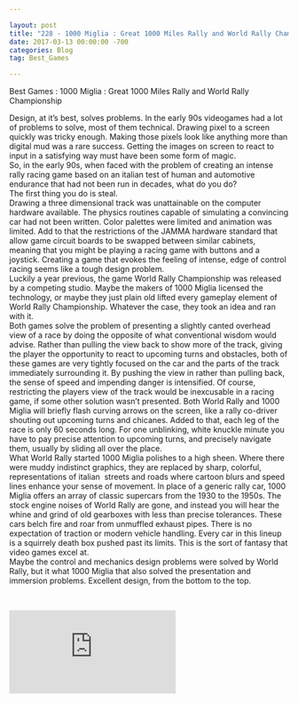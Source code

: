 ```yaml
---

layout: post  
title: "228 - 1000 Miglia : Great 1000 Miles Rally and World Rally Championship"  
date: 2017-03-13 00:00:00 -700  
categories: Blog
tag: Best_Games

---
```


  
Best Games : 1000 Miglia : Great 1000 Miles Rally and World Rally Championship  
  
Design, at it’s best, solves problems. In the early 90s videogames had a lot of problems to solve, most of them technical. Drawing pixel to a screen quickly was tricky enough. Making those pixels look like anything more than digital mud was a rare success. Getting the images on screen to react to input in a satisfying way must have been some form of magic.  
So, in the early 90s, when faced with the problem of creating an intense rally racing game based on an italian test of human and automotive endurance that had not been run in decades, what do you do?  
The first thing you do is steal.  
Drawing a three dimensional track was unattainable on the computer hardware available. The physics routines capable of simulating a convincing car had not been written. Color palettes were limited and animation was limited. Add to that the restrictions of the JAMMA hardware standard that allow game circuit boards to be swapped between similar cabinets, meaning that you might be playing a racing game with buttons and a joystick. Creating a game that evokes the feeling of intense, edge of control racing seems like a tough design problem.  
Luckily a year previous, the game World Rally Championship was released by a competing studio. Maybe the makers of 1000 Miglia licensed the technology, or maybe they just plain old lifted every gameplay element of World Rally Championship. Whatever the case, they took an idea and ran with it.   
Both games solve the problem of presenting a slightly canted overhead view of a race by doing the opposite of what conventional wisdom would advise. Rather than pulling the view back to show more of the track, giving the player the opportunity to react to upcoming turns and obstacles, both of these games are very tightly focused on the car and the parts of the track immediately surrounding it. By pushing the view in rather than pulling back, the sense of speed and impending danger is intensified. Of course, restricting the players view of the track would be inexcusable in a racing game, if some other solution wasn’t presented. Both World Rally and 1000 Miglia will briefly flash curving arrows on the screen, like a rally co-driver shouting out upcoming turns and chicanes. Added to that, each leg of the race is only 60 seconds long. For one unblinking, white knuckle minute you have to pay precise attention to upcoming turns, and precisely navigate them, usually by sliding all over the place.  
What World Rally started 1000 Miglia polishes to a high sheen. Where there were muddy indistinct graphics, they are replaced by sharp, colorful, representations of italian  streets and roads where cartoon blurs and speed lines enhance your sense of movement. In place of a generic rally car, 1000 Miglia offers an array of classic supercars from the 1930 to the 1950s. The stock engine noises of World Rally are gone, and instead you will hear the whine and grind of old gearboxes with less than precise tolerances. These cars belch fire and roar from unmuffled exhaust pipes. There is no expectation of traction or modern vehicle handling. Every car in this lineup is a squirrely death box pushed past its limits. This is the sort of fantasy that video games excel at.   
Maybe the control and mechanics design problems were solved by World Rally, but it what 1000 Miglia that also solved the presentation and immersion problems. Excellent design, from the bottom to the top.  
  
 

<iframe src="https://www.youtube.com/embed/_4MxtSGZ9FY?wmode=opaque" frameborder="0" allowfullscreen=""></iframe>
